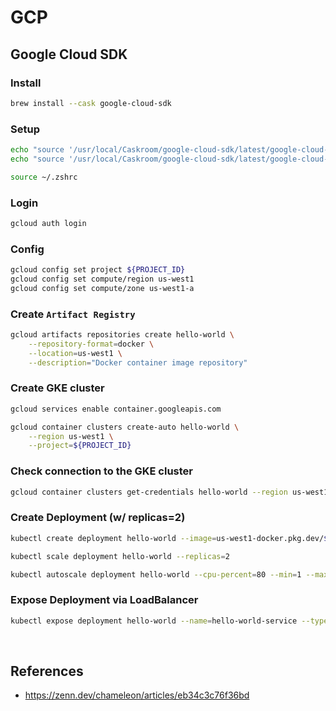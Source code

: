 # GCP
## Google Cloud SDK
### Install
```zsh
brew install --cask google-cloud-sdk
```
### Setup
```zsh
echo "source '/usr/local/Caskroom/google-cloud-sdk/latest/google-cloud-sdk/path.zsh.inc'" >> ~/.zshrc
echo "source '/usr/local/Caskroom/google-cloud-sdk/latest/google-cloud-sdk/completion.zsh.inc'" >> ~/.zshrc

source ~/.zshrc
```
### Login
```zsh
gcloud auth login
```
### Config
```zsh
gcloud config set project ${PROJECT_ID}
gcloud config set compute/region us-west1
gcloud config set compute/zone us-west1-a
```
### Create `Artifact Registry`
```zsh
gcloud artifacts repositories create hello-world \
    --repository-format=docker \
    --location=us-west1 \
    --description="Docker container image repository"
```
### Create GKE cluster
```zsh
gcloud services enable container.googleapis.com

gcloud container clusters create-auto hello-world \
    --region us-west1 \
    --project=${PROJECT_ID}
```
### Check connection to the GKE cluster
```zsh
gcloud container clusters get-credentials hello-world --region us-west1
```
### Create Deployment (w/ replicas=2)
```zsh
kubectl create deployment hello-world --image=us-west1-docker.pkg.dev/${PROJECT_ID}/hello-world/hello-world:v1

kubectl scale deployment hello-world --replicas=2

kubectl autoscale deployment hello-world --cpu-percent=80 --min=1 --max=2
```

### Expose Deployment via LoadBalancer
```zsh
kubectl expose deployment hello-world --name=hello-world-service --type=LoadBalancer --port 80 --target-port 8080
```


&nbsp;

## References
- https://zenn.dev/chameleon/articles/eb34c3c76f36bd
